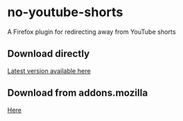 # no-youtube-shorts

A Firefox plugin for redirecting away from YouTube shorts

## Download directly
[Latest version available here](release/no-youtube-shorts-latest.xpi)

## Download from addons.mozilla
[Here](https://addons.mozilla.org/firefox/addon/namless-no-youtube-shorts/)